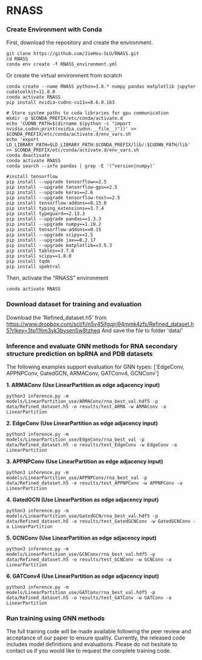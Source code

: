 # RNASS



### Create Environment with Conda <a name="Setup_Environment"></a>
First, download the repository and create the environment.
```
git clone https://github.com/JieHou-SLU/RNASS.git
cd RNASS
conda env create -f RNASS_environment.yml
```

Or create the virtual environment from scratch

```
conda create --name RNASS python=3.8.* numpy pandas matplotlib jupyter cudatoolkit=11.8.0 
conda activate RNASS
pip install nvidia-cudnn-cu11==8.6.0.163

# Store system paths to cuda libraries for gpu communication
mkdir -p $CONDA_PREFIX/etc/conda/activate.d
echo 'CUDNN_PATH=$(dirname $(python -c "import nvidia.cudnn;print(nvidia.cudnn.__file__)"))' >> $CONDA_PREFIX/etc/conda/activate.d/env_vars.sh
echo 'export LD_LIBRARY_PATH=$LD_LIBRARY_PATH:$CONDA_PREFIX/lib/:$CUDNN_PATH/lib' >> $CONDA_PREFIX/etc/conda/activate.d/env_vars.sh
conda deactivate 
conda activate RNASS
conda search --info pandas | grep -E '(^version|numpy)'

#install tensorflow
pip install --upgrade tensorflow==2.5
pip install --upgrade tensorflow-gpu==2.5
pip install --upgrade keras==2.6
pip install --upgrade tensorflow-text==2.5
pip install tensorflow-addons==0.15.0
pip install typing_extensions==3.7.4
pip install typeguard==2.13.3
pip install --upgrade pandas==1.3.3
pip install --upgrade numpy==1.19.2
pip install tensorflow-addons==0.15
pip install --upgrade scipy==1.5
pip install --upgrade jax==0.2.17
pip install --upgrade matplotlib==3.5.3
pip install tables==3.7.0
pip install scipy==1.8.0
pip install tqdm
pip install spektral
```

Then, activate the "RNASS" environment 
```
conda activate RNASS
```


### Download dataset for training and evaluation <a name="Data_access"></a>
Download the 'Refined_dataset.h5' from https://www.dropbox.com/scl/fi/n5v45jfgqjrj94mmk4zfs/Refined_dataset.h5?rlkey=3tp11ltm3yk3bysen5w8tzheq 
And save the file to folder 'data/'

###  Inference and evaluate GNN methods for RNA secondary structure prediction on bpRNA and PDB datasets 

The following examples support evaluation for GNN types: ['EdgeConv, APPNPConv, GatedGCN, ARMAConv, GATConv4,  GCNConv']

**1. ARMAConv (Use LinearPartition as edge adjacency input)**
```
python3 inference.py -m models/LinearPartition_use/ARMAConv/rna_best_val.hdf5 -p data/Refined_dataset.h5 -o results/test_ARMA -w ARMAConv -a LinearPartition
```

**2. EdgeConv (Use LinearPartition as edge adjacency input)**
```
python3 inference.py -m models/LinearPartition_use/EdgeConv/rna_best_val -p data/Refined_dataset.h5 -o results/test_EdgeConv -w EdgeConv -a LinearPartition
```

**3. APPNPConv (Use LinearPartition as edge adjacency input)**
```
python3 inference.py -m models/LinearPartition_use/APPNPConv/rna_best_val -p data/Refined_dataset.h5 -o results/test_APPNPConv -w APPNPConv -a LinearPartition
```

**4. GatedGCN (Use LinearPartition as edge adjacency input)**
```
python3 inference.py -m models/LinearPartition_use/GatedGCN/rna_best_val.hdf5 -p data/Refined_dataset.h5 -o results/test_GatedGCNConv -w GatedGCNConv -a LinearPartition
```

**5. GCNConv (Use LinearPartition as edge adjacency input)**
```
python3 inference.py -m models/LinearPartition_use/GCNConv/rna_best_val.hdf5 -p data/Refined_dataset.h5 -o results/test_GCNConv -w GCNConv -a LinearPartition
```

**6. GATConv4 (Use LinearPartition as edge adjacency input)**
```
python3 inference.py -m models/LinearPartition_use/GATConv/rna_best_val.hdf5 -p data/Refined_dataset.h5 -o results/test_GATConv -w GATConv -a LinearPartition
```

### Run training using GNN methods
The full training code will be made available following the peer review and acceptance of our paper to ensure quality. Currently, the released code includes model definitions and evaluations. Please do not hesitate to contact us if you would like to request the complete training code.
